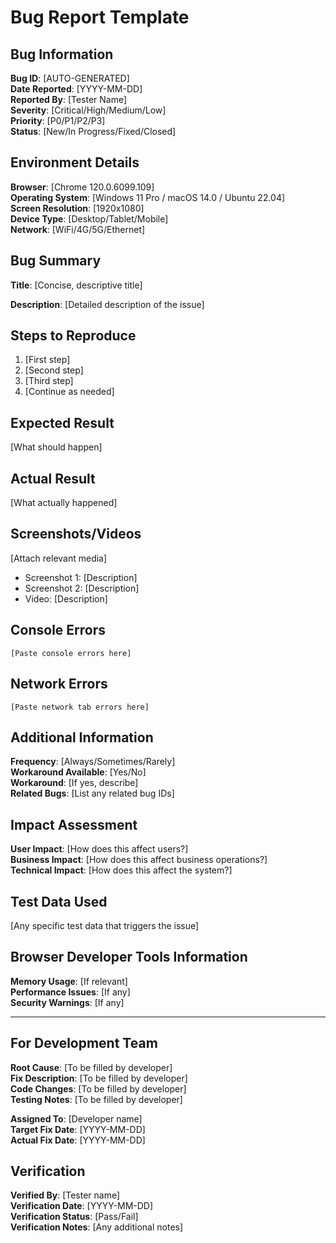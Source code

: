 # Bug Report Template

## Bug Information
**Bug ID**: [AUTO-GENERATED]  
**Date Reported**: [YYYY-MM-DD]  
**Reported By**: [Tester Name]  
**Severity**: [Critical/High/Medium/Low]  
**Priority**: [P0/P1/P2/P3]  
**Status**: [New/In Progress/Fixed/Closed]  

## Environment Details
**Browser**: [Chrome 120.0.6099.109]  
**Operating System**: [Windows 11 Pro / macOS 14.0 / Ubuntu 22.04]  
**Screen Resolution**: [1920x1080]  
**Device Type**: [Desktop/Tablet/Mobile]  
**Network**: [WiFi/4G/5G/Ethernet]  

## Bug Summary
**Title**: [Concise, descriptive title]

**Description**: 
[Detailed description of the issue]

## Steps to Reproduce
1. [First step]
2. [Second step]
3. [Third step]
4. [Continue as needed]

## Expected Result
[What should happen]

## Actual Result
[What actually happened]

## Screenshots/Videos
[Attach relevant media]
- Screenshot 1: [Description]
- Screenshot 2: [Description]
- Video: [Description]

## Console Errors
```
[Paste console errors here]
```

## Network Errors
```
[Paste network tab errors here]
```

## Additional Information
**Frequency**: [Always/Sometimes/Rarely]  
**Workaround Available**: [Yes/No]  
**Workaround**: [If yes, describe]  
**Related Bugs**: [List any related bug IDs]  

## Impact Assessment
**User Impact**: [How does this affect users?]  
**Business Impact**: [How does this affect business operations?]  
**Technical Impact**: [How does this affect the system?]  

## Test Data Used
[Any specific test data that triggers the issue]

## Browser Developer Tools Information
**Memory Usage**: [If relevant]  
**Performance Issues**: [If any]  
**Security Warnings**: [If any]  

---

## For Development Team

**Root Cause**: [To be filled by developer]  
**Fix Description**: [To be filled by developer]  
**Code Changes**: [To be filled by developer]  
**Testing Notes**: [To be filled by developer]  

**Assigned To**: [Developer name]  
**Target Fix Date**: [YYYY-MM-DD]  
**Actual Fix Date**: [YYYY-MM-DD]  

## Verification
**Verified By**: [Tester name]  
**Verification Date**: [YYYY-MM-DD]  
**Verification Status**: [Pass/Fail]  
**Verification Notes**: [Any additional notes]